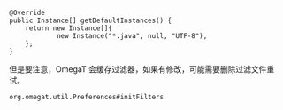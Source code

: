 
    @Override
    public Instance[] getDefaultInstances() {
        return new Instance[]{
                new Instance("*.java", null, "UTF-8"),
        };
    }
    
但是要注意，OmegaT 会缓存过滤器，如果有修改，可能需要删除过滤文件重试。

    org.omegat.util.Preferences#initFilters
